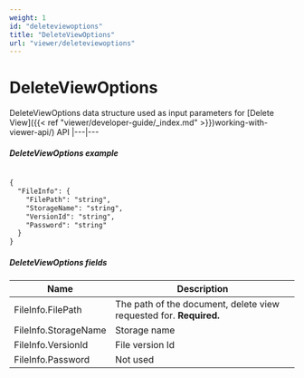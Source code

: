 ```yaml
---
weight: 1
id: "deleteviewoptions"
title: "DeleteViewOptions"
url: "viewer/deleteviewoptions"
---
```


# DeleteViewOptions #

DeleteViewOptions data structure used as input parameters for [Delete View]({{< ref "viewer/developer-guide/_index.md" >}})working-with-viewer-api/) API 
|---|---

##### DeleteViewOptions example #####

```html 

{
  "FileInfo": {
    "FilePath": "string",
    "StorageName": "string",
    "VersionId": "string",
    "Password": "string"
  }
}

 ```

##### DeleteViewOptions fields #####

|Name|Description
|---|---
|FileInfo.FilePath|The path of the document, delete view requested for. **Required.**
|FileInfo.StorageName|Storage name
|FileInfo.VersionId|File version Id
|FileInfo.Password|Not used

